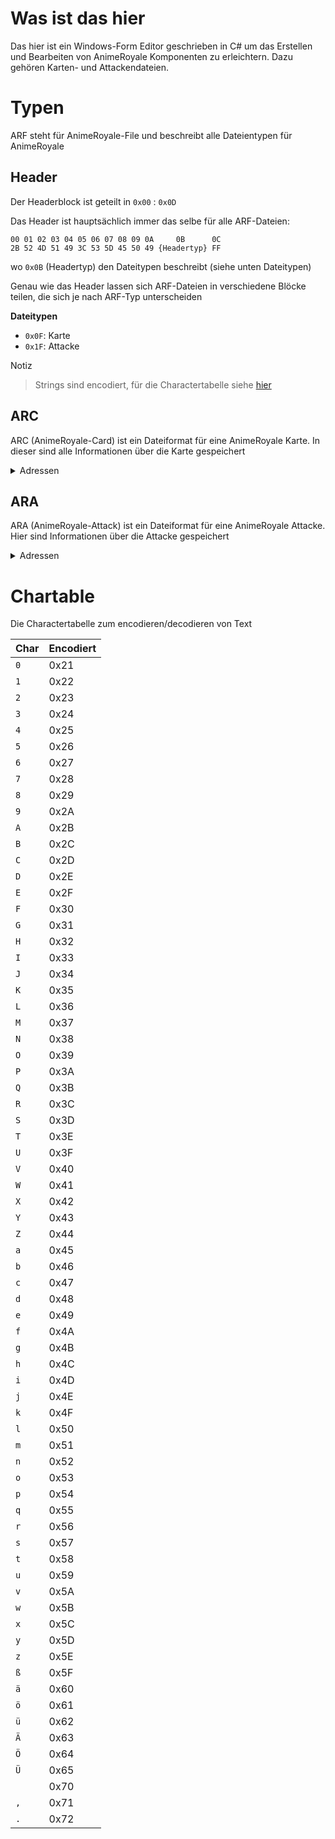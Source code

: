 ﻿# Was ist das hier

Das hier ist ein Windows-Form Editor geschrieben in C# um das Erstellen und Bearbeiten von AnimeRoyale Komponenten zu erleichtern. 
Dazu gehören Karten- und Attackendateien.

# Typen

ARF steht für AnimeRoyale-File und beschreibt alle Dateientypen für AnimeRoyale


## Header

Der Headerblock ist geteilt in `0x00` : `0x0D`

Das Header ist hauptsächlich immer das selbe für alle ARF-Dateien:
```
00 01 02 03 04 05 06 07 08 09 0A     0B      0C
2B 52 4D 51 49 3C 53 5D 45 50 49 {Headertyp} FF
```
wo `0x0B` (Headertyp) den Dateitypen beschreibt (siehe unten Dateitypen)

Genau wie das Header lassen sich ARF-Dateien in verschiedene Blöcke teilen, die sich je nach ARF-Typ unterscheiden

**Dateitypen**
- `0x0F`: Karte
- `0x1F`: Attacke

Notiz
> Strings sind encodiert, für die Charactertabelle siehe [hier](#Chartable)

## ARC

ARC (AnimeRoyale-Card) ist ein Dateiformat für eine AnimeRoyale Karte.
In dieser sind alle Informationen über die Karte gespeichert

<details>
<summary>Adressen</summary>

Hier ist die Liste von Adressen in der Karte

> Die Adressen sind alle relativ zum Block, das heißt 0x00 würde das 0te byte vom unterteilten Block sein


### Kartendetails

Allgemeine Daten über die Karte

`0x0D` : `0x15D`

|		Inhalt		|		Adresse		|		 Typ		|							Beschreibung						|
|-------------------|-------------------|-------------------|---------------------------------------------------------------|
|ID					|`0x000`  :  `0x002`|ushort				|Die ID von der Karte											|
|Name				|`0x002`  :  `0x022`|string				|Der Name der Karte												|
|Beschreibung		|`0x022`  :  `0x122`|string				|Beschreibung der Karte											|
|Herkunft			|`0x122`  :  `0x142`|string				|Der Name vom Anime												|
|Zusammenspiel		|`0x142`  :  `0x14C`|ushort[5]			|Fünf IDs bei denen die Karte einen Boost im Kampf bekommt		|
|Seltenheit			|`0x14C`  :  `0x14D`|byte				|Das Geschlecht (0 männlich, 1 webilich, 2 divers, 3 unbekannt) |
|Checksum			|`0x14E`  :  `0x150`|byte[2]			|Checksum zum prüfen des Blockes								|


`0x15D` : `0x160`
```
FF FF FF
```


### Kartenstats

Statuswerte der Karte

`0x160` : `0x168`

|		Inhalt		|		Adresse		|		 Typ		|							Beschreibung						|
|-------------------|-------------------|-------------------|---------------------------------------------------------------|
|Level              |`0x00`   :   `0x01`|byte               |Für welches Level der Karte diese Statuswerte gelten           |
|Angriff            |`0x01`   :   `0x02`|byte               |Wie stark die Angriffe der Karte sind                          |
|Verteidigung       |`0x02`   :   `0x03`|byte               |Wie stark der erlittene Schaden verringert wird                |
|Schnelligkeit      |`0x03`   :   `0x04`|byte               |Der Wert bestimmt wer im Kampf anfängt                         |
|LP                 |`0x04`   :   `0x06`|ushort             |Die Anzahl der Lebenspunkte                                    |
|Checksum           |`0x06`   :   `0x08`|byte[2]            |Checksum zum prüfen des Blocks                                 |


`0x168` : `0x16A`
```
FF FF
```

### Kartenattacken

Alle Attackensachen der Karte

`0x16A` : `0x174`

> Der Attackenblock wird nochmal in 3 verschiedene Blöche unterteilt

#### Attacken

Die Attacken die die Karte im Kampf besitzt

`0x16A` : `0x174`

|		Inhalt		|		Adresse		|		 Typ		|							Beschreibung						|
|-------------------|-------------------|-------------------|---------------------------------------------------------------|
|1. Attacken ID     |`0x00`   :   `0x02`|ushort             |Die ID von der ersten Attacke                                  |
|2. Attacken ID     |`0x02`   :   `0x04`|ushort             |Die ID von der zweiten Attacke                                 |
|3. Attacken ID     |`0x04`   :   `0x06`|ushort             |Die ID von der dritten Attacke                                 |
|4. Attacken ID     |`0x06`   :   `0x08`|ushort             |Die ID von der vierten Attacke                                 |
|Checksum           |`0x08`   :   `0x0A`|byte[2]            |Checksum zum prüfen vom Block                                  |


`0x174` : `0x177`
```
FF FF FF
```

#### Erlernbare Attacken

Erlernbare Attacken sind in zwei Blocke aufgeteilt:
- `0x177` : `0x1D1`
> 30 Attacken die durch Levelaufstieg erlernt werden können
- `0x1D1` : `0x235`
> 100 Attacken die durch andere Wege wie Items oder so erlernt werden können

Das Format ist gleich, der gesamte Block ist unterteilt in 130 mal [`byte`: Level, `byte, byte` (ushort) Attacken ID].
Das heißt, wenn die ersten 3 bytes des Blocks beispielsweise `05 00 02` wären, würde das heißen das bei Level 5 die Attacke mit der ID 2 erlernt werden könnte


</details>

## ARA

ARA (AnimeRoyale-Attack) ist ein Dateiformat für eine AnimeRoyale Attacke.
Hier sind Informationen über die Attacke gespeichert


<details>
<summary>Adressen</summary>

Hier ist die Liste von Adressen in der Karte

> Die Adressen sind alle relativ zum Block, das heißt 0x00 würde das 0te byte vom unterteilten Block sein

### Body

Die Attacke ist nur in zwei Blöcke geteilt, das Header und der Body

`0x0D` : `0x135`

|		Inhalt		|		Adresse		|		 Typ		|							Beschreibung						|
|-------------------|-------------------|-------------------|---------------------------------------------------------------|
|ID                 |`0x000`  :  `0x002`|ushort             |Die ID der Attacke                                             |
|Name               |`0x002`  :  `0x022`|string             |Der Name der Karte                                             |
|AnzeigeText        |`0x022`  :  `0x122`|string             |Der Text der angezeigt wird wenn die Attacke ausgeführt wird   |
|Typ                |`0x122`  :  `0x123`|byte               |Der Typ der Attacke                                            |
|Effekt             |`0x123`  :  `0x124`|byte               |Der Effekttyp von der Attacke                                  |
|Chance             |`0x124`  :  `0x125`|byte               |Mit welcher Chance dieser Effekt eintritt                      |
|Stärke             |`0x125`  :  `0x126`|byte               |Wie stark die Attacke ist
|Checksum           |`0x126`  :  `0x128`|byte[2]            |Checksum zum prüfen vom Block

**Attacken-Typen**
- `0x00`: Angriff
- `0x01`: Verteidigung
- `0x02`: Heilung
- `0x03`: Boost
- `0x04`: Effekt

**Effekt-Typen**
- `0x00`: Keiner
- `0x01`: Verbrennung
- `0x02`: Vergiftung
- `0x03`: Paralyse
- `0x04`: Verwirrung
- `0x05`: Angriffswert verniedrigen
- `0x06`: Verteidigungswert verniedrigen
- `0x07`: Angriffswert und Verteidigungswert verniedrigen

</details>


# Chartable

Die Charactertabelle zum encodieren/decodieren von Text

| Char |  Encodiert |
|------|------------|
|`0`   |0x21        |
|`1`   |0x22        |
|`2`   |0x23        |
|`3`   |0x24        |
|`4`   |0x25        |
|`5`   |0x26        |
|`6`   |0x27        |
|`7`   |0x28        |
|`8`   |0x29        |
|`9`   |0x2A        |
|`A`   |0x2B        |
|`B`   |0x2C        |
|`C`   |0x2D        |
|`D`   |0x2E        |
|`E`   |0x2F        |
|`F`   |0x30        |
|`G`   |0x31        |
|`H`   |0x32        |
|`I`   |0x33        |
|`J`   |0x34        |
|`K`   |0x35        |
|`L`   |0x36        |
|`M`   |0x37        |
|`N`   |0x38        |
|`O`   |0x39        |
|`P`   |0x3A        |
|`Q`   |0x3B        |
|`R`   |0x3C        |
|`S`   |0x3D        |
|`T`   |0x3E        |
|`U`   |0x3F        |
|`V`   |0x40        |
|`W`   |0x41        |
|`X`   |0x42        |
|`Y`   |0x43        |
|`Z`   |0x44        |
|`a`   |0x45        |
|`b`   |0x46        |
|`c`   |0x47        |
|`d`   |0x48        |
|`e`   |0x49        |
|`f`   |0x4A        |
|`g`   |0x4B        |
|`h`   |0x4C        |
|`i`   |0x4D        |
|`j`   |0x4E        |
|`k`   |0x4F        |
|`l`   |0x50        |
|`m`   |0x51        |
|`n`   |0x52        |
|`o`   |0x53        |
|`p`   |0x54        |
|`q`   |0x55        |
|`r`   |0x56        |
|`s`   |0x57        |
|`t`   |0x58        |
|`u`   |0x59        |
|`v`   |0x5A        |
|`w`   |0x5B        |
|`x`   |0x5C        |
|`y`   |0x5D        |
|`z`   |0x5E        |
|`ß`   |0x5F        |
|`ä`   |0x60        |
|`ö`   |0x61        |
|`ü`   |0x62        |
|`Ä`   |0x63        |
|`Ö`   |0x64        |
|`Ü`   |0x65        |
|` `   |0x70        |
|`,`   |0x71        |
|`.`   |0x72        |
